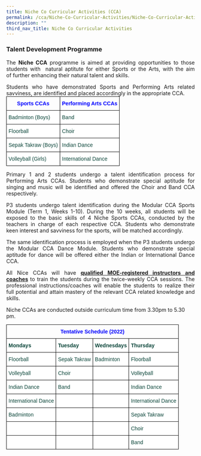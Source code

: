 ```yaml
---
title: Niche Co Curricular Activities (CCA)
permalink: /cca/Niche-Co-Curricular-Activities/Niche-Co-Curricular-Activities/
description: ""
third_nav_title: Niche Co Curricular Activities
---
```

### Talent Development Programme

<p style="text-align:justify">The <b>Niche CCA</b> programme is aimed at providing opportunities to those students with  natural aptitute for either Sports or the Arts, with the aim of further enhancing their natural talent and skills.

<p style="text-align:justify">Students who have demonstrated Sports and Performing Arts related savviness, are identified and placed accordingly in the appropriate CCA.

<style type="text/css">
.tg  {border-collapse:collapse;border-spacing:0;margin:0px auto;}
.tg td{border-color:black;border-style:solid;border-width:1px;font-family:Arial, sans-serif;font-size:14px;
  overflow:hidden;padding:10px 5px;word-break:normal;}
.tg th{border-color:black;border-style:solid;border-width:1px;font-family:Arial, sans-serif;font-size:14px;
  font-weight:normal;overflow:hidden;padding:10px 5px;word-break:normal;}
.tg .tg-yhj3{background-color:#FFF;color:#0C463A;text-align:left;vertical-align:middle}
.tg .tg-1pw2{background-color:#FFF;color:#0C463A;font-weight:bold;text-align:left;vertical-align:middle}
</style>
<table class="tg">
<tbody>
  <tr style="color:#0000FF; font-weight:bold; text-align:center">
    <td>Sports CCAs</td>
    <td>Performing Arts CCAs</td>
  </tr>
  <tr>
    <td class="tg-yhj3">Badminton (Boys)</td>
    <td class="tg-yhj3">Band</td>
  </tr>
  <tr>
    <td class="tg-yhj3">Floorball</td>
    <td class="tg-yhj3">Choir</td>
  </tr>
  <tr>
    <td class="tg-yhj3">Sepak Takraw (Boys)</td>
    <td class="tg-yhj3">Indian Dance</td>
  </tr>
  <tr>
    <td class="tg-yhj3">Volleyball (Girls)</td>
    <td class="tg-yhj3">International Dance</td>
  </tr>
</tbody>
</table>

<p style="text-align:justify">Primary 1 and 2 students undergo a talent identification process for Performing Arts CCAs. Students who demonstrate special aptitude for singing and music will be identified and offered the Choir and Band CCA respectively.

  

<p style="text-align:justify">P3 students undergo talent identification during the Modular CCA Sports Module (Term 1, Weeks 1-10). During the 10 weeks, all students will be exposed to the basic skills of 4 Niche Sports CCAs, conducted by the teachers in charge of each respective CCA. Students who demonstrate keen interest and savviness for the sports, will be matched accordingly.   

<p style="text-align:justify">The same identification process is employed when the P3 students undergo the Modular CCA Dance Module. Students who demonstrate special aptitude for dance will be offered either the Indian or International Dance CCA.

 
<p style="text-align:justify">All Nice CCAs will have <u><b>qualified MOE-registered instructors and coaches</b></u> to train the students during the twice-weekly CCA sessions. The professional instructions/coaches will enable the students to realize their full potential and attain mastery of the relevant CCA related knowledge and skills.  

Niche CCAs are conducted outside curriculum time from 3.30pm to 5.30 pm.

<style type="text/css">
.tg  {border-collapse:collapse;border-spacing:0;margin:0px auto;}
.tg td{border-color:black;border-style:solid;border-width:1px;font-family:Arial, sans-serif;font-size:14px;
  overflow:hidden;padding:10px 5px;word-break:normal;}
.tg th{border-color:black;border-style:solid;border-width:1px;font-family:Arial, sans-serif;font-size:14px;
  font-weight:normal;overflow:hidden;padding:10px 5px;word-break:normal;}
.tg .tg-yhj3{background-color:#FFF;color:#0C463A;text-align:left;vertical-align:middle}
.tg .tg-1pw2{background-color:#FFF;color:#0C463A;font-weight:bold;text-align:left;vertical-align:middle}
</style>
<table class="tg">
<tbody>
  <tr style="color:#0000FF; font-weight:bold; text-align:center">
    <td colspan="4">Tentative Schedule (2022)</td>
  </tr>
  <tr>
    <td class="tg-1pw2">Mondays</td>
    <td class="tg-1pw2">Tuesday</td>
    <td class="tg-1pw2">Wednesdays</td>
    <td class="tg-1pw2">Thursday</td>
  </tr>
  <tr>
    <td class="tg-yhj3">Floorball</td>
    <td class="tg-yhj3">Sepak Takraw</td>
    <td class="tg-yhj3">Badminton</td>
    <td class="tg-yhj3">Floorball</td>
  </tr>
  <tr>
    <td class="tg-yhj3">Volleyball</td>
    <td class="tg-yhj3">Choir</td>
    <td class="tg-yhj3"> </td>
    <td class="tg-yhj3">Volleyball</td>
  </tr>
  <tr>
    <td class="tg-yhj3">Indian Dance</td>
    <td class="tg-yhj3">Band</td>
    <td class="tg-yhj3"> </td>
    <td class="tg-yhj3">Indian Dance</td>
  </tr>
  <tr>
    <td class="tg-yhj3">International Dance</td>
    <td class="tg-yhj3"> </td>
    <td class="tg-yhj3"> </td>
    <td class="tg-yhj3">International Dance</td>
  </tr>
  <tr>
    <td class="tg-yhj3">Badminton</td>
    <td class="tg-yhj3"> </td>
    <td class="tg-yhj3"> </td>
    <td class="tg-yhj3">Sepak Takraw</td>
  </tr>
  <tr>
    <td class="tg-yhj3"> </td>
    <td class="tg-yhj3"> </td>
    <td class="tg-yhj3"> </td>
    <td class="tg-yhj3">Choir</td>
  </tr>
  <tr>
    <td class="tg-yhj3"> </td>
    <td class="tg-yhj3"> </td>
    <td class="tg-yhj3"> </td>
    <td class="tg-yhj3">Band</td>
  </tr>
</tbody>
</table>
